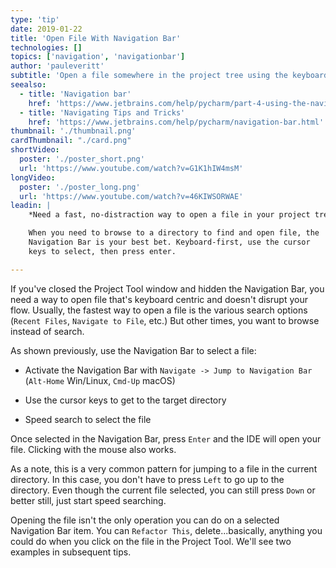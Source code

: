 ```yaml
---
type: 'tip'
date: 2019-01-22
title: 'Open File With Navigation Bar'
technologies: []
topics: ['navigation', 'navigationbar']
author: 'pauleveritt'
subtitle: 'Open a file somewhere in the project tree using the keyboard and Navigation Bar.'
seealso:
  - title: 'Navigation bar'
    href: 'https://www.jetbrains.com/help/pycharm/part-4-using-the-navigation-bar.html'
  - title: 'Navigating Tips and Tricks'
    href: 'https://www.jetbrains.com/help/pycharm/navigation-bar.html'
thumbnail: './thumbnail.png'
cardThumbnail: "./card.png"
shortVideo:
  poster: './poster_short.png'
  url: 'https://www.youtube.com/watch?v=G1K1hIW4msM'
longVideo:
  poster: './poster_long.png'
  url: 'https://www.youtube.com/watch?v=46KIWSORWAE'
leadin: |
    *Need a fast, no-distraction way to open a file in your project tree?*

    When you need to browse to a directory to find and open file, the 
    Navigation Bar is your best bet. Keyboard-first, use the cursor 
    keys to select, then press enter.

---
```


If you've closed the Project Tool window and hidden the Navigation 
Bar, you need a way to open file that's keyboard centric and doesn't 
disrupt your flow. Usually, the fastest way to open a file is the 
various search options (`Recent Files`, `Navigate to File`, etc.) 
But other times, you want to browse instead of search.

As shown previously, use the Navigation Bar to select a file:

- Activate the Navigation Bar with 
`Navigate -> Jump to Navigation Bar` (`Alt-Home` Win/Linux, 
`Cmd-Up` macOS)

- Use the cursor keys to get to the target directory

- Speed search to select the file

Once selected in the Navigation Bar, press `Enter` and the IDE will 
open your file. Clicking with the mouse also works.

As a note, this is a very common pattern for jumping to a file in 
the current directory. In this case, you don't have to press 
`Left` to go up to the directory. Even though the  current file selected, 
you can still press `Down` or better still, just start speed searching.

Opening the file isn't the only operation you can do on a selected 
Navigation Bar item. You can `Refactor This`, delete...basically, 
anything you could do when you click on the file in the Project Tool. 
We'll see two examples in subsequent tips.
